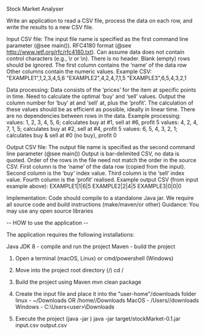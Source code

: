 Stock Market Analyser

Write an application to read a CSV file, process the data on each row, and write the results to a new CSV file.

Input CSV file:
The input file name is specified as the first command line parameter (@see main()).
RFC4180 format (@see http://www.ietf.org/rfc/rfc4180.txt).
Can assume data does not contain control characters (e.g., \r or \n).
There is no header.
Blank (empty) rows should be ignored.
The first column contains the ‘name’ of the data row
Other columns contain the numeric values.
Example CSV:
"EXAMPLE1",1,2,3,4,5,6
"EXAMPLE2",4,2,4,7,1,5
"EXAMPLE3",6,5,4,3,2,1

Data processing:
Data consists of the ‘prices’ for the item at specific points in time.
Need to calculate the optimal ‘buy’ and ‘sell’ values.
Output the column number for ‘buy’ at and ‘sell’ at, plus the ‘profit’.
The calculation of these values should be as efficient as possible, ideally in linear time.
There are no dependencies between rows in the data.
Example processing:
values: 1, 2, 3, 4, 5, 6; calculates buy at #1, sell at #6, profit 5
values: 4, 2, 4, 7, 1, 5; calculates buy at #2, sell at #4, profit 5
values: 6, 5, 4, 3, 2, 1; calculates buy & sell at #0 (no buy), profit 0

Output CSV file:
The output file name is specified as the second command line parameter (@see main())
Output is bar-delimited CSV, no data is quoted.
Order of the rows in the file need not match the order in the source CSV.
First column is the ‘name’ of the data row (copied from the input).
Second column is the ‘buy’ index value.
Third column is the ‘sell’ index value.
Fourth column is the ‘profit’ realised.
Example output CSV (from input example above):
EXAMPLE1|1|6|5
EXAMPLE2|2|4|5
EXAMPLE3|0|0|0

Implementation:
Code should compile to a standalone Java jar.
We require all source code and build instructions (make/maven/or other)
Guidance:
You may use any open source libraries

-- HOW to use the application --

The application requires the following installations:

Java JDK 8 - compile and run the project
Maven - build the project

1) Open a terminal (macOS, Linux) or cmd/powershell (Windows)

2) Move into the project root directory (<local-path>/<project-name>)
    cd <local-path>/<project-name>

3) Build the project using Maven
    mvn clean package

4) Create the input file and place it into the "user-home"/downloads folder
    linux - ~/Downloads OR /home/<user>/Downloads
    MacOS - /Users/<user>/downloads
    Windows - C:\Users\<user>\Downloads

5) Execute the project (java -jar <JAR-location> <inputFileName> <outputFileName>)
    java -jar target/stockMarket-0.1.jar input.csv output.csv